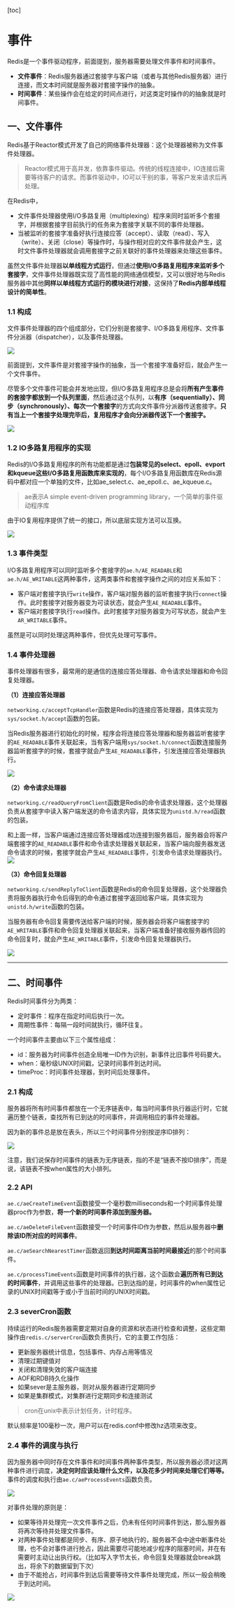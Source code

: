 [toc]
# 事件
Redis是一个事件驱动程序，前面提到，服务器需要处理文件事件和时间事件。
- **文件事件**：Redis服务器通过套接字与客户端（或者与其他Redis服务器）进行连接，而文本时间就是服务器对套接字操作的抽象。
- **时间事件**：某些操作会在给定的时间点进行，对这类定时操作的的抽象就是时间事件。


## 一、文件事件
Redis基于Reactor模式开发了自己的网络事件处理器：这个处理器被称为文件事件处理器。
> Reactor模式用于高并发，依靠事件驱动。传统的线程连接中，IO连接后需要等待客户的请求。而事件驱动中，IO可以干别的事，等客户发来请求后再处理。

在Redis中，
- 文件事件处理器使用I/O多路复用（multiplexing）程序来同时监听多个套接字，并根据套接字目前执行的任务来为套接字关联不同的事件处理器。
- 当被监听的套接字准备好执行连接应答（accept）、读取（read）、写入（write）、关闭（close）等操作时，与操作相对应的文件事件就会产生，这时文件事件处理器就会调用套接字之前关联好的事件处理器来处理这些事件。

虽然文件事件处理器**以单线程方式运行**，但通过**使用I/O多路复用程序来监听多个套接字**，文件事件处理器既实现了高性能的网络通信模型，又可以很好地与Redis服务器中其他**同样以单线程方式运行的模块进行对接**，这保持了**Redis内部单线程设计的简单性**。

### 1.1 构成
文件事件处理器的四个组成部分，它们分别是套接字、I/O多路复用程序、文件事件分派器（dispatcher），以及事件处理器。

![](..\md图片\15_1.png)

前面提到，文件事件是对套接字操作的抽象，当一个套接字准备好后，就会产生一个文件事件。

尽管多个文件事件可能会并发地出现，但I/O多路复用程序总是会将**所有产生事件的套接字都放到一个队列里面**，然后通过这个队列，以**有序（sequentially）、同步（synchronously）、每次一个套接字**的方式向文件事件分派器传送套接字。**只有当上一个套接字处理完毕后，复用程序才会向分派器传送下一个套接字。**

![](..\md图片\15_2.png)


### 1.2 IO多路复用程序的实现
Redis的I/O多路复用程序的所有功能都是通过**包装常见的select、epoll、evport和kqueue这些I/O多路复用函数库来实现的**，每个I/O多路复用函数库在Redis源码中都对应一个单独的文件，比如ae_select.c、ae_epoll.c、ae_kqueue.c。

>ae表示A simple event-driven programming library，一个简单的事件驱动程序库


由于IO复用程序提供了统一的接口，所以底层实现方法可以互换。

![](..\md图片\15_3.png)


### 1.3 事件类型
I/O多路复用程序可以同时监听多个套接字的``ae.h/AE_READABLE``和``ae.h/AE_WRITABLE``这两种事件，这两类事件和套接字操作之间的对应关系如下：
- 客户端对套接字执行``write``操作，客户端对服务器的监听套接字执行``connect``操作。此时套接字对服务器变为可读状态，就会产生``AE_READABLE``事件。
- 客户端对套接字执行``read``操作。此时套接字对服务器变为可写状态，就会产生``AR_WRITABLE``事件。

虽然是可以同时处理这两种事件，但优先处理可写事件。

### 1.4 事件处理器
事件处理器有很多，最常用的是通信的连接应答处理器、命令请求处理器和命令回复处理器。

**（1）连接应答处理器**

``networking.c/acceptTcpHandler``函数是Redis的连接应答处理器，具体实现为``sys/socket.h/accept``函数的包装。

当Redis服务器进行初始化的时候，程序会将连接应答处理器和服务器监听套接字的``AE_READABLE``事件关联起来，当有客户端用``sys/socket.h/connect``函数连接服务器监听套接字的时候，套接字就会产生``AE_READABLE``事件，引发连接应答处理器执行。

![](..\md图片\15_4.png)

**（2）命令请求处理器**

``networking.c/readQueryFromClient``函数是Redis的命令请求处理器，这个处理器负责从套接字中读入客户端发送的命令请求内容，具体实现为``unistd.h/read``函数的包装。

和上面一样，当客户端通过连接应答处理器成功连接到服务器后，服务器会将客户端套接字的``AE_READABLE``事件和命令请求处理器关联起来，当客户端向服务器发送命令请求的时候，套接字就会产生``AE_READABLE``事件，引发命令请求处理器执行。
![](..\md图片\15_5.png)

**（3）命令回复处理器**

``networking.c/sendReplyToClient``函数是Redis的命令回复处理器，这个处理器负责将服务器执行命令后得到的命令通过套接字返回给客户端，具体实现为``unistd.h/write``函数的包装。

当服务器有命令回复需要传送给客户端的时候，服务器会将客户端套接字的``AE_WRITABLE``事件和命令回复处理器关联起来，当客户端准备好接收服务器传回的命令回复时，就会产生``AE_WRITABLE``事件，引发命令回复处理器执行。

![](..\md图片\15_6.png)

---

## 二、时间事件

Redis时间事件分为两类：

- 定时事件：程序在指定时间后执行一次。
- 周期性事件：每隔一段时间就执行，循环往复。

一个时间事件主要由以下三个属性组成：

- id：服务器为时间事件创造全局唯一ID作为识别，新事件比旧事件号码要大。
- when：毫秒级UNIX时间戳，记录时间事件到达时间。
- timeProc：时间事件处理器，到时间后处理事件。

### 2.1 构成
服务器将所有时间事件都放在一个无序链表中，每当时间事件执行器运行时，它就遍历整个链表，查找所有已到达的时间事件，并调用相应的事件处理器。

因为新的事件总是放在表头，所以三个时间事件分别按逆序ID排列：

![](..\md图片\15_7.png)

注意，我们说保存时间事件的链表为无序链表，指的不是“链表不按ID排序”，而是说，该链表不按when属性的大小排列。

### 2.2 API
``ae.c/aeCreateTimeEvent``函数接受一个毫秒数milliseconds和一个时间事件处理器proc作为参数，**将一个新的时间事件添加到服务器。**

``ae.c/aeDeleteFileEvent``函数接受一个时间事件ID作为参数，然后从服务器中**删除该ID所对应的时间事件**。

``ae.c/aeSearchNearestTimer``函数返回**到达时间距离当前时间最接近**的那个时间事件。

``ae.c/processTimeEvents``函数是时间事件的执行器，这个函数会**遍历所有已到达的时间事件**，并调用这些事件的处理器。已到达指的是，时间事件的when属性记录的UNIX时间戳等于或小于当前时间的UNIX时间戳。


### 2.3 severCron函数
持续运行的Redis服务器需要定期对自身的资源和状态进行检查和调整，这些定期操作由``redis.c/serverCron``函数负责执行，它的主要工作包括：
- 更新服务器统计信息，包括事件、内存占用等情况
- 清理过期键值对
- 关闭和清理失效的客户端连接
- AOF和RDB持久化操作
- 如果sever是主服务器，则对从服务器进行定期同步
- 如果是集群模式，对集群进行定期同步和连接测试

> cron在unix中表示计划任务，计时程序。

默认频率是100毫秒一次，用户可以在redis.conf中修改hz选项来改变。

### 2.4 事件的调度与执行
因为服务器中同时存在文件事件和时间事件两种事件类型，所以服务器必须对这两种事件进行调度，**决定何时应该处理什么文件，以及花多少时间来处理它们等等。** 事件的调度和执行由``ae.c/aeProcessEvents``函数负责。

![](..\md图片\15_8.png)

对事件处理的原则是：

- 如果等待并处理完一次文件事件之后，仍未有任何时间事件到达，那么服务器将再次等待并处理文件事件。
- 对两种事件处理都是同步、有序、原子地执行的，服务器不会中途中断事件处理，也不会对事件进行抢占，因此需要尽可能地减少程序的阻塞时间，并在有需要时主动让出执行权。（比如写入字节太长，命令回复处理器就会break跳出，将余下的数据留到下次）
- 由于不能抢占，时间事件到达后需要等待文件事件处理完成，所以一般会稍晚于到达时间。

![](..\md图片\15_9.png)